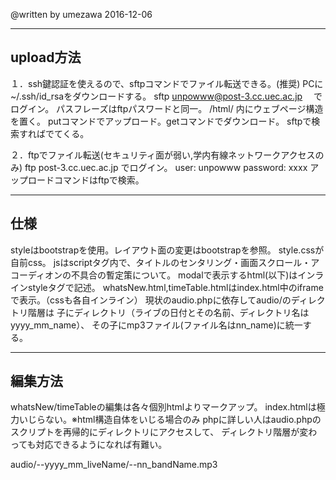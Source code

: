 @written by umezawa 2016-12-06 

-------------------------
upload方法
-------------------------
１．ssh鍵認証を使えるので、sftpコマンドでファイル転送できる。(推奨)
PCに~/.ssh/id_rsaをダウンロードする。
sftp unpowww@post-3.cc.uec.ac.jp　
でログイン。
パスフレーズはftpパスワードと同一。
/html/ 内にウェブページ構造を置く。
putコマンドでアップロード。getコマンドでダウンロード。
sftpで検索すればでてくる。

２．ftpでファイル転送(セキュリティ面が弱い,学内有線ネットワークアクセスのみ)
ftp post-3.cc.uec.ac.jp
でログイン。
user: unpowww
password: xxxx
アップロードコマンドはftpで検索。


-------------------------
仕様
-------------------------
styleはbootstrapを使用。レイアウト面の変更はbootstrapを参照。
style.cssが自前css。
jsはscriptタグ内で、タイトルのセンタリング・画面スクロール・アコーディオンの不具合の暫定策について。
modalで表示するhtml(以下)はインラインstyleタグで記述。
whatsNew.html,timeTable.htmlはindex.html中のiframeで表示。（cssも各自インライン）
現状のaudio.phpに依存してaudio/のディレクトリ階層は
子にディレクトリ（ライブの日付とその名前、ディレクトリ名はyyyy_mm_name）、
その子にmp3ファイル(ファイル名はnn_name)に統一する。

-------------------------
編集方法
-------------------------
whatsNew/timeTableの編集は各々個別htmlよりマークアップ。
index.htmlは極力いじらない。※html構造自体をいじる場合のみ
phpに詳しい人はaudio.phpのスクリプトを再帰的にディレクトリにアクセスして、
ディレクトリ階層が変わっても対応できるようになれば有難い。

audio/--yyyy_mm_liveName/--nn_bandName.mp3
      
